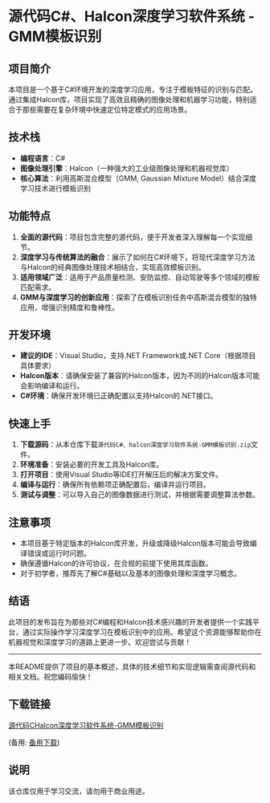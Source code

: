 # 源代码C#、Halcon深度学习软件系统 - GMM模板识别

## 项目简介

本项目是一个基于C#环境开发的深度学习应用，专注于模板特征的识别与匹配。通过集成Halcon库，项目实现了高效且精确的图像处理和机器学习功能，特别适合于那些需要在复杂环境中快速定位特定模式的应用场景。

## 技术栈

- **编程语言**：C#
- **图像处理引擎**：Halcon（一种强大的工业级图像处理和机器视觉库）
- **核心算法**：利用高斯混合模型（GMM, Gaussian Mixture Model）结合深度学习技术进行模板识别

## 功能特点

1. **全面的源代码**：项目包含完整的源代码，便于开发者深入理解每一个实现细节。
2. **深度学习与传统算法的融合**：展示了如何在C#环境下，将现代深度学习方法与Halcon的经典图像处理技术相结合，实现高效模板识别。
3. **适用领域广泛**：适用于产品质量检测、安防监控、自动驾驶等多个领域的模板匹配需求。
4. **GMM与深度学习的创新应用**：探索了在模板识别任务中高斯混合模型的独特应用，增强识别精度和鲁棒性。

## 开发环境

- **建议的IDE**：Visual Studio，支持.NET Framework或.NET Core（根据项目具体要求）
- **Halcon版本**：请确保安装了兼容的Halcon版本，因为不同的Halcon版本可能会影响编译和运行。
- **C#环境**：确保开发环境已正确配置以支持Halcon的.NET接口。

## 快速上手

1. **下载源码**：从本仓库下载`源代码C#、halcon深度学习软件系统-GMM模板识别.zip`文件。
2. **环境准备**：安装必要的开发工具及Halcon库。
3. **打开项目**：使用Visual Studio等IDE打开解压后的解决方案文件。
4. **编译与运行**：确保所有依赖项正确配置后，编译并运行项目。
5. **测试与调整**：可以导入自己的图像数据进行测试，并根据需要调整算法参数。

## 注意事项

- 本项目基于特定版本的Halcon库开发，升级或降级Halcon版本可能会导致编译错误或运行时问题。
- 确保遵循Halcon的许可协议，在合规的前提下使用其库函数。
- 对于初学者，推荐先了解C#基础以及基本的图像处理和深度学习概念。

## 结语

此项目的发布旨在为那些对C#编程和Halcon技术感兴趣的开发者提供一个实践平台，通过实际操作学习深度学习在模板识别中的应用。希望这个资源能够帮助你在机器视觉和深度学习的道路上更进一步。欢迎尝试与贡献！

---

本README提供了项目的基本概述，具体的技术细节和实现逻辑需查阅源代码和相关文档。祝您编码愉快！

## 下载链接
[源代码CHalcon深度学习软件系统-GMM模板识别](https://pan.quark.cn/s/9b3d019e2c82) 

(备用: [备用下载](https://pan.baidu.com/s/1g5bs_QftLkn7osQ8RB_1rg?pwd=1234))

## 说明

该仓库仅用于学习交流，请勿用于商业用途。
